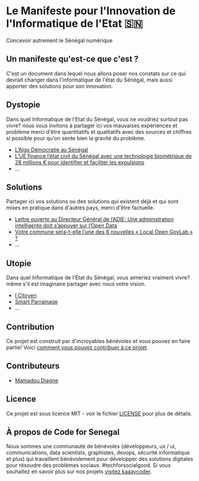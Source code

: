 # Le Manifeste pour l'Innovation de l'Informatique de l'Etat 🇸🇳

Concevoir autrement le Sénégal numérique

## Un manifeste qu'est-ce que c'est ?

C'est un document dans lequel nous allons poser nos constats sur ce qui devrait changer dans l'informatique de l'état du Sénégal, mais aussi apporter des solutions pour son innovation.

## Dystopie

Dans quel Informatique de l'Etat du Sénégal, vous ne voudriez surtout pas vivre? nous vous invitons à partager ici vos mauvaises expériences et problème merci d'être quantitatifs et qualitatifs avec des sources et chiffres si possible pour qu'on sente bien la gravité du problème.

* [L’Algo Démocratie au Sénégal](docs/dystopie/algo-democratie-senegal.md)
* [L’UE finance l’état civil du Sénégal avec une technologie biométrique de 28 millions € pour identifier et faciliter les expulsions](docs/dystopie/ue-etat-civil-senégal.md)
* ...

## Solutions

Partager ici vos solutions ou des solutions qui existent déjà et qui sont mises en pratique dans d'autres pays, merci d'être factuelle.

* [Lettre ouverte au Directeur Général de l’ADIE: Une administration intelligente doit s’appuyer sur l’Open Data
](docs/solutions/administration-intelligente-avec-Open-Data.md)
* [Votre commune sera-t-elle l’une des 8 nouvelles « Local Open GovLab » ?](docs/solutions/local-open-govLab.md)
* ...

## Utopie

Dans quel Informatique de l'Etat du Sénégal, vous aimeriez vraiment vivre? même s'il est imaginaire partager avec nous votre vision.

* [I Citoyen](docs/utopie/i-citoyen.md)
* [Smart Parrainage](docs/utopie/smart-parrainage.md)
* ...

## Contribution

Ce projet est construit par d'incroyables bénévoles et vous pouvez en faire partie! Voici [comment vous pouvez contribuer à ce projet](https://github.com/Code-for-Senegal/manifeste/issues/new).

## Contributeurs

* [Mamadou Diagne](https://linktr.ee/dofbi)

## Licence

Ce projet est sous licence MIT - voir le fichier [LICENSE](LICENSE) pour plus de détails.

## À propos de Code for Senegal

Nous sommes une communauté de bénévoles (développeurs, ux / ui, communications, data scientists, graphistes, devops, sécurité informatique et plus) qui travaillent bénévolement pour développer des solutions digitales pour résoudre des problèmes sociaux. #techforsocialgood. Si vous souhaitez en savoir plus sur nos projets [visitez kaaaycoder](https://github.com/Code-for-Senegal/kaaycoder).
